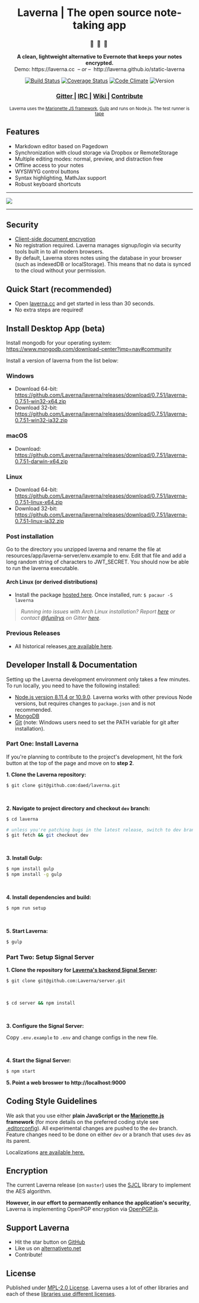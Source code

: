<div align="center">
  <h1>Laverna | The open source note-taking app</h1>

  <h3>🔖  &nbsp;🔏  &nbsp;📄&nbsp;</h3>
  <p><strong>A clean, lightweight alternative to Evernote that keeps your notes encrypted.</strong><br>
    Demo: https://laverna.cc <i> &nbsp;– or –&nbsp; </i> http://laverna.github.io/static-laverna</p>

  [![Build Status](https://travis-ci.org/daed/laverna.svg?branch=dev)](https://travis-ci.org/daed/laverna)
  [![Coverage Status](https://coveralls.io/repos/github/daed/laverna/badge.svg?branch=dev)](https://coveralls.io/github/daed/laverna)
  [![Code Climate](https://codeclimate.com/github/daed/laverna/badges/gpa.svg)](https://codeclimate.com/github/daed/laverna)
  ![Version](https://img.shields.io/badge/Version-0.7.51-blue.svg)

  <h3>
    <a href="https://gitter.im/Laverna/laverna">
      Gitter
    </a>
    <span> | </span>
    <a href="https://webchat.freenode.net/?channels=laverna">
      IRC
    </a>
    <span> | </span>
    <a href="https://github.com/Laverna/laverna/wiki">
      Wiki
    </a>
    <span> | </span>
    <a href="#developer-install--documentation">
      Contribute
    </a>
  </h3>

  <sub>
    Laverna uses the
    <a href="http://marionettejs.com/">Marionette JS framework</a>,
    <a href="http://gulpjs.com/">Gulp</a> and runs on Node.js. The test runner is <a href="https://github.com/substack/tape">tape</a>
  </sub>
</div>

## Features

* Markdown editor based on Pagedown
* Synchronization with cloud storage via Dropbox or RemoteStorage
* Multiple editing modes: normal, preview, and distraction free
* Offline access to your notes
* WYSIWYG control buttons
* Syntax highlighting, MathJax support
* Robust keyboard shortcuts

<hr>
<img src="https://s3.amazonaws.com/laverna-readme/Screen+Recording+2017-10-16+at+10.10+PM-min.gif">
<hr>

## Security
* [Client-side document encryption](#encryption)
* No registration required. Laverna manages signup/login via security tools built in to all modern browsers.
* By default, Laverna stores notes using the database in your browser (such as indexedDB or localStorage). This means that no data is synced to the cloud without your permission.

## Quick Start (recommended)

* Open [laverna.cc](https://laverna.cc/) and get started in less than 30 seconds.
* No extra steps are required!

## Install Desktop App (beta)

Install mongodb for your operating system:  https://www.mongodb.com/download-center?jmp=nav#community

Install a version of laverna from the list below:

### Windows

* Download 64-bit: https://github.com/Laverna/laverna/releases/download/0.7.51/laverna-0.7.51-win32-x64.zip
* Download 32-bit: https://github.com/Laverna/laverna/releases/download/0.7.51/laverna-0.7.51-win32-ia32.zip

### macOS

* Download: https://github.com/Laverna/laverna/releases/download/0.7.51/laverna-0.7.51-darwin-x64.zip

### Linux

* Download 64-bit: https://github.com/Laverna/laverna/releases/download/0.7.51/laverna-0.7.51-linux-x64.zip
* Download 32-bit: https://github.com/Laverna/laverna/releases/download/0.7.51/laverna-0.7.51-linux-ia32.zip

### Post installation

Go to the directory you unzipped laverna and rename the file at resources/app/laverna-server/env.example to env.
Edit that file and add a long random string of characters to JWT_SECRET.
You should now be able to run the laverna executable.

#### Arch Linux (or derived distributions)

* Install the package [hosted here](https://aur.archlinux.org/packages/laverna/). Once installed, run: `$ pacaur -S laverna`

> *Running into issues with Arch Linux installation? Report [here](https://github.com/funilrys/PKGBUILD/issues/new) or contact [@funilrys](https://github.com/funilrys) on Gitter [here](https://gitter.im/funilrys_/PKGBUILD)*.

### Previous Releases

* All historical releases[ are available here](https://github.com/Laverna/laverna/releases).

## Developer Install & Documentation

Setting up the Laverna development environment only takes a few minutes. To run locally, you need to have the following installed:
* [Node.js version 8.11.4 or 10.9.0](https://nodejs.org/). Laverna works with other previous Node versions, but requires changes to `package.json` and is not recommended.
* [MongoDB](https://docs.mongodb.com/manual/installation/)
* [Git](https://git-scm.com/book/en/v2) (note: Windows users need to set the PATH variable for git after installation).


### Part One: Install Laverna

If you're planning to contribute to the project's development, hit the fork button at the top of the page and move on to **step 2**.
<br/>

**1. Clone the Laverna repository:**

```bash
$ git clone git@github.com:daed/laverna.git
```
<br/>

**2. Navigate to project directory and checkout `dev` branch:**

```bash
$ cd laverna

# unless you're patching bugs in the latest release, switch to dev branch:
$ git fetch && git checkout dev
```
<br/>

**3. Install Gulp:**

```bash
$ npm install gulp
$ npm install -g gulp
```
<br/>

**4. Install dependencies and build:**

```bash
$ npm run setup
```
<br/>

**5. Start Laverna:**

```bash
$ gulp
```

### Part Two: Setup Signal Server

**1. Clone the repository for [Laverna's backend Signal Server](https://github.com/Laverna/laverna-server):**

```bash
$ git clone git@github.com:Laverna/server.git
```
<br/>

```bash
$ cd server && npm install
```
<br/>

**3. Configure the Signal Server:**

Copy `.env.example` to `.env` and change configs in the new file.

<br/>

**4. Start the Signal Server:**

```bash
$ npm start
```

**5. Point a web broswer to http://localhost:9000**

## Coding Style Guidelines

We ask that you use either **plain JavaScript or the [Marionette.js](http://marionette.js/) framework** (for more details on the preferred coding style see [.editorconfig](https://github.com/Laverna/laverna/blob/master/.editorconfig)). All experimental changes are pushed to the `dev` branch. Feature changes need to be done on either `dev` or a branch that uses `dev` as its parent.

Localizations [are available here.](https://github.com/Laverna/laverna/blob/dev/CONTRIBUTE.md)

## Encryption

The current Laverna release (on `master`) uses the [SJCL](http://bitwiseshiftleft.github.io/sjcl/) library to implement the AES algorithm.

**However, in our effort to permanently enhance the application's security**, Laverna is implementing OpenPGP encryption via [OpenPGP.js](https://github.com/openpgpjs/openpgpjs).

## Support Laverna

* Hit the star button on [GitHub](https://github.com/daed/laverna)
* Like us on [alternativeto.net](http://alternativeto.net/software/laverna/)
* Contribute!


## License

Published under [MPL-2.0 License](https://www.mozilla.org/en-US/MPL/2.0/).
Laverna uses a lot of other libraries and each of these [libraries use different licenses](https://github.com/Laverna/laverna/blob/master/bower.json).

[1]: http://bitwiseshiftleft.github.io/sjcl/
[2]: https://github.com/Laverna/laverna/blob/master/bower.json
[3]: http://blockchain.info/address/1Q68HfLjNvWbLFr3KGK6nfXg7vc3hpDr11
[4]: https://www.gittip.com/Laverna/
[5]: http://alternativeto.net/software/laverna/
[6]: https://github.com/Laverna/laverna
[7]: https://github.com/Laverna/laverna/blob/master/CONTRIBUTE.md
[8]: http://nodejs.org
[9]: https://github.com/Laverna/static-laverna/archive/gh-pages.zip
[10]: https://laverna.cc/index.html
[11]: https://www.mozilla.org/en-US/MPL/2.0/
[12]: https://www.bountysource.com/teams/laverna
[13]: https://github.com/Laverna/laverna/releases
[14]: https://git-scm.com/book/en/v2
[15]: https://github.com/Laverna/laverna/wiki
